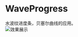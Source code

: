 # WaveProgress  
水波纹进度条，贝塞尔曲线的应用。  
![效果展示](http://upload-images.jianshu.io/upload_images/1930161-55f63bffe336b1fe.gif?imageMogr2/auto-orient/strip)
